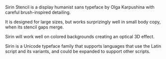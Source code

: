 Sirin Stencil is a display humanist sans typeface
by Olga Karpushina with careful brush-inspired detailing.

It is designed for large sizes, but works surprizingly
well in small body copy, when its stencil gaps merge.

Sirin will work well on colored backgrounds
creating an optical 3D effect.

Sirin is a Unicode typeface family that supports 
languages that use the Latin script and its variants, and 
could be expanded to support other scripts.